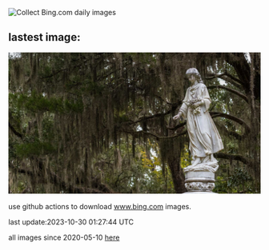 ![Collect Bing.com daily images](https://github.com/counter2015/bing-daily-images/workflows/Collect%20Bing.com%20daily%20images/badge.svg)
## lastest image:
![](images/SavannahSculpture.jpg)

use github actions to download www.bing.com images.

last update:2023-10-30 01:27:44 UTC

all images since 2020-05-10 [here](https://github.com/counter2015/bing-daily-images/tree/master/images) 
